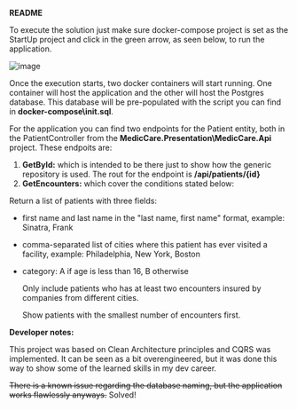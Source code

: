 **README**

To execute the solution just make sure docker-compose project is set as the StartUp project and click in the green arrow, as seen below, to run the application.

![image](https://github.com/edissonmachado/MedicCare/assets/942767/defd8bdf-6dae-49b9-9ab1-223b4cabc7d0)

Once the execution starts, two docker containers will start running. One container will host the application and the other will host the Postgres database. This database will be pre-populated with the script you can find in **docker-compose\init.sql**.

For the application you can find two endpoints for the Patient entity, both in the PatientController from the **MedicCare.Presentation\MedicCare.Api** project. These endpoits are:
1. **GetById:** which is intended to be there just to show how the generic repository is used. The rout for the endpoint is **/api/patients/{id}**
2. **GetEncounters:** which cover the conditions stated below:

Return a list of patients with three fields:
- first name and last name in the &quot;last name, first name&quot; format, example: Sinatra, Frank
- comma-separated list of cities where this patient has ever visited a facility, example:
Philadelphia, New York, Boston
- category: A if age is less than 16, B otherwise

  Only include patients who has at least two encounters insured by companies from different cities.

  Show patients with the smallest number of encounters first.


**Developer notes:**

  This project was based on Clean Architecture principles and CQRS was implemented. It can be seen as a bit overengineered, but it was done this way to show some of the learned skills in my dev career.

  ~~There is a known issue regarding the database naming, but the application works flawlessly anyways.~~ Solved!
